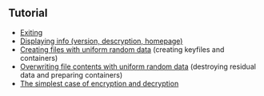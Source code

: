 
## Tutorial

- [Exiting](https://github.com/hakavlad/tird/blob/main/docs/tutorial/0.md)
- [Displaying info (version, descryption, homepage)](https://github.com/hakavlad/tird/blob/main/docs/tutorial/1.md)
- [Creating files with uniform random data](https://github.com/hakavlad/tird/blob/main/docs/tutorial/8.md) (creating keyfiles and containers)
- [Overwriting file contents with uniform random data](https://github.com/hakavlad/tird/blob/main/docs/tutorial/9.md) (destroying residual data and preparing containers)
- [The simplest case of encryption and decryption](https://github.com/hakavlad/tird/blob/main/docs/tutorial/23.md)
